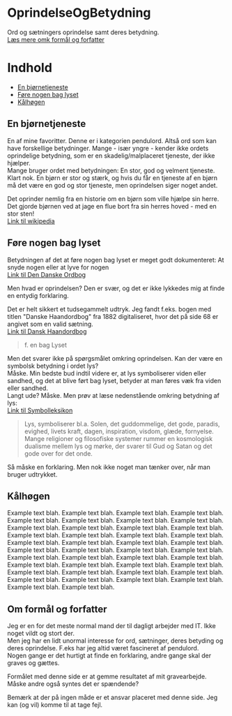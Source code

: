 # OprindelseOgBetydning
Ord og sætningers oprindelse samt deres betydning.  
[Læs mere omk formål og forfatter](#om-formål-og-forfatter)

# Indhold
 - [En bjørnetjeneste](#en-bjørnetjeneste) 
 - [Føre nogen bag lyset](#føre-nogen-bag-lyset)
 - [Kålhøgen](#kålhøgen) 

## En bjørnetjeneste
En af mine favoritter. Denne er i kategorien pendulord. Altså ord som kan have forskellige betydninger.
Mange - især yngre - kender ikke ordets oprindelige betydning, som er en skadelig/malplaceret tjeneste, der ikke hjælper.  
Mange bruger ordet med betydningen: En stor, god og velment tjeneste. 
Klart nok. En bjørn er stor og stærk, og hvis du får en tjeneste af en bjørn må det være en god og stor tjeneste, men oprindelsen siger noget andet.

Det oprinder nemlig fra en historie om en bjørn som ville hjælpe sin herre.  
Det gjorde bjørnen ved at jage en flue bort fra sin herres hoved - med en stor sten!  
[Link til wikipedia](https://da.wikipedia.org/wiki/Bj%C3%B8rnetjeneste)

## Føre nogen bag lyset
Betydningen af det at føre nogen bag lyset er meget godt dokumenteret: At snyde nogen eller at lyve for nogen  
[Link til Den Danske Ordbog](https://ordnet.dk/ddo/ordbog?subentry_id=59006149&def_id=21049320&query=Se&mpage=1)

Men hvad er oprindelsen? Den er svær, og det er ikke lykkedes mig at finde en entydig forklaring.  

Det er helt sikkert et tudsegammelt udtryk. Jeg fandt f.eks. bogen med titlen "Danske Haandordbog" fra 1882 digitaliseret, hvor det på side 68 er angivet som en valid sætning.  
[Link til Dansk Haandordbog](http://www5.kb.dk/e-mat/dod/130014825070.pdf)
>f. en bag Lyset

Men det svarer ikke på spørgsmålet omkring oprindelsen. Kan der være en symbolsk betydning i ordet lys?  
Måske. Min bedste bud indtil videre er, at lys symboliserer viden eller sandhed, og det at blive ført bag lyset, betyder at man føres væk fra viden eller sandhed.  
Langt ude? Måske. Men prøv at læse nedenstående omkring betydning af lys:  
[Link til Symbolleksikon](https://symbolleksikon.lex.dk/lys#:~:text=Lys%2C%20symboliserer%20bl.,gode%20over%20for%20det%20onde.)
>Lys, symboliserer bl.a. Solen, det guddommelige, det gode, paradis, evighed, livets kraft, dagen, inspiration, visdom, glæde, fornyelse. Mange religioner og filosofiske systemer rummer en kosmologisk dualisme mellem lys og mørke, der svarer til Gud og Satan og det gode over for det onde.

Så måske en forklaring. Men nok ikke noget man tænker over, når man bruger udtrykket.

## Kålhøgen
Example text blah. Example text blah. Example text blah. Example text blah. 
Example text blah. Example text blah. Example text blah. Example text blah. 
Example text blah. Example text blah. Example text blah. Example text blah. 
Example text blah. Example text blah.
Example text blah. Example text blah. Example text blah. Example text blah. 
Example text blah. Example text blah. Example text blah. Example text blah. 
Example text blah. Example text blah. Example text blah. Example text blah. 
Example text blah. Example text blah.
Example text blah. Example text blah. Example text blah. Example text blah. 
Example text blah. Example text blah. Example text blah. Example text blah. 
Example text blah. Example text blah. Example text blah. Example text blah. 
Example text blah. Example text blah.

## Om formål og forfatter
Jeg er en for det meste normal mand der til dagligt arbejder med IT. Ikke noget vildt og stort der.  
Men jeg har en lidt unormal interesse for ord, sætninger, deres betyding og deres oprindelse. F.eks har jeg altid været fascineret af pendulord.  
Nogen gange er det hurtigt at finde en forklaring, andre gange skal der graves og gættes.  

Formålet med denne side er at gemme resultatet af mit gravearbejde. Måske andre også syntes det er spændende?  

Bemærk at der på ingen måde er et ansvar placeret med denne side. Jeg kan (og vil) komme til at tage fejl.
